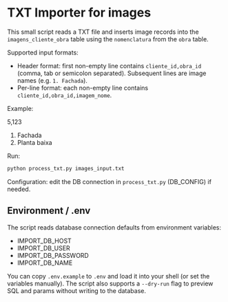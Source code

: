 # TXT Importer for images

This small script reads a TXT file and inserts image records into the `imagens_cliente_obra` table using the `nomenclatura` from the `obra` table.

Supported input formats:
- Header format: first non-empty line contains `cliente_id,obra_id` (comma, tab or semicolon separated). Subsequent lines are image names (e.g. `1. Fachada`).
- Per-line format: each non-empty line contains `cliente_id,obra_id,imagem_nome`.

Example:

5,123
1. Fachada
2. Planta baixa

Run:

```bash
python process_txt.py images_input.txt
```

Configuration: edit the DB connection in `process_txt.py` (DB_CONFIG) if needed.

Environment / .env
-------------------
The script reads database connection defaults from environment variables:
- IMPORT_DB_HOST
- IMPORT_DB_USER
- IMPORT_DB_PASSWORD
- IMPORT_DB_NAME

You can copy `.env.example` to `.env` and load it into your shell (or set the variables manually). The script also supports a `--dry-run` flag to preview SQL and params without writing to the database.

